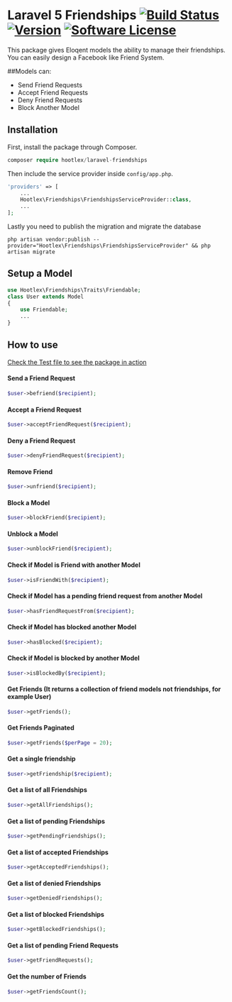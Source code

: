 # Laravel 5 Friendships [![Build Status](https://travis-ci.org/hootlex/laravel-friendships.svg?branch=v1.0.12)](https://travis-ci.org/hootlex/laravel-friendships) [![Version](https://img.shields.io/packagist/v/hootlex/laravel-friendships.svg?style=flat)](https://packagist.org/packages/hootlex/laravel-friendships)  [![Software License](https://img.shields.io/badge/license-MIT-brightgreen.svg?style=flat)](LICENSE)


This package gives Eloqent models the ability to manage their friendships.
You can easily design a Facebook like Friend System.

##Models can:
- Send Friend Requests
- Accept Friend Requests
- Deny Friend Requests
- Block Another Model

## Installation

First, install the package through Composer.

```php
composer require hootlex/laravel-friendships
```

Then include the service provider inside `config/app.php`.

```php
'providers' => [
    ...
    Hootlex\Friendships\FriendshipsServiceProvider::class,
    ...
];
```
Lastly you need to publish the migration and migrate the database

```
php artisan vendor:publish --provider="Hootlex\Friendships\FriendshipsServiceProvider" && php artisan migrate
```
## Setup a Model
```php
use Hootlex\Friendships\Traits\Friendable;
class User extends Model
{
    use Friendable;
    ...
}
```

## How to use 
[Check the Test file to see the package in action](https://github.com/hootlex/laravel-friendships/blob/master/tests/FriedshipsTest.php)

#### Send a Friend Request
```php
$user->befriend($recipient);
```

#### Accept a Friend Request
```php
$user->acceptFriendRequest($recipient);
```

#### Deny a Friend Request
```php
$user->denyFriendRequest($recipient);
```

#### Remove Friend
```php
$user->unfriend($recipient);
```

#### Block a Model
```php
$user->blockFriend($recipient);
```

#### Unblock a Model
```php
$user->unblockFriend($recipient);
```

#### Check if Model is Friend with another Model
```php
$user->isFriendWith($recipient);
```

#### Check if Model has a pending friend request from another Model
```php
$user->hasFriendRequestFrom($recipient);
```

#### Check if Model has blocked another Model
```php
$user->hasBlocked($recipient);
```

#### Check if Model is blocked by another Model
```php
$user->isBlockedBy($recipient);
```

#### Get Friends (It returns a collection of friend models not friendships, for example User)
```php
$user->getFriends();
```

#### Get Friends Paginated
```php
$user->getFriends($perPage = 20);
```

#### Get a single friendship
```php
$user->getFriendship($recipient);
```

#### Get a list of all Friendships
```php
$user->getAllFriendships();
```

#### Get a list of pending Friendships
```php
$user->getPendingFriendships();
```

#### Get a list of accepted Friendships
```php
$user->getAcceptedFriendships();
```

#### Get a list of denied Friendships
```php
$user->getDeniedFriendships();
```

#### Get a list of blocked Friendships
```php
$user->getBlockedFriendships();
```

#### Get a list of pending Friend Requests
```php
$user->getFriendRequests();
```

#### Get the number of Friends 
```php
$user->getFriendsCount();
```
